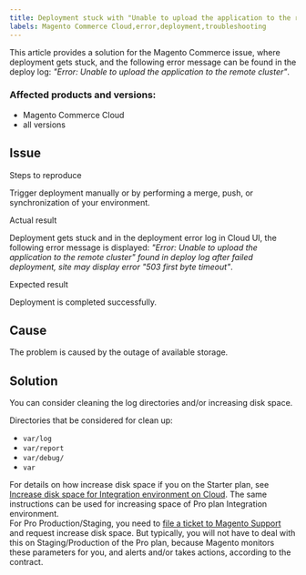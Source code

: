 ```yaml
---
title: Deployment stuck with "Unable to upload the application to the remote cluster" error
labels: Magento Commerce Cloud,error,deployment,troubleshooting
---
```


This article provides a solution for the Magento Commerce issue, where deployment gets stuck, and the following error message can be found in the deploy log: _"Error: Unable to upload the application to the remote cluster"_.

### Affected products and versions:

* Magento Commerce Cloud
* all versions

## Issue

Steps to reproduce

Trigger deployment manually or by performing a merge, push, or synchronization of your environment.

Actual result

Deployment gets stuck and in the deployment error log in Cloud UI, the following error message is displayed: _"Error: Unable to upload the application to the remote cluster" found in deploy log after failed deployment, site may display error "503 first byte timeout"_.

Expected result

Deployment is completed successfully.

## Cause

The problem is caused by the outage of available storage. 

<h2 id="solution">Solution</h2>

You can consider cleaning the log directories and/or increasing disk space.

Directories that be considered for clean up:

* `` var/log ``
* `` var/report ``
* `` var/debug/ ``
* `` var ``

For details on how increase disk space if you on the Starter plan, see [Increase disk space for Integration environment on Cloud](https://support.magento.com/hc/en-us/articles/360005189554-Increase-disk-space-for-Integration-environment-on-Cloud). The same instructions can be used for increasing space of Pro plan Integration environment.  
 For Pro Production/Staging, you need to [file a ticket to Magento Support](https://support.magento.com/hc/en-us/articles/360019088251-Submit-a-support-ticket) and request increase disk space. But typically, you will not have to deal with this on Staging/Production of the Pro plan, because Magento monitors these parameters for you, and alerts and/or takes actions, according to the contract.